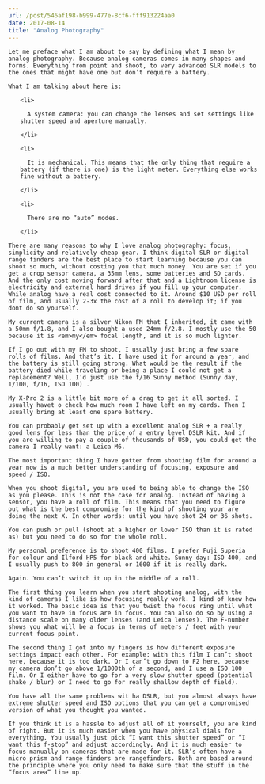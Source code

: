 ```yaml
---
url: /post/546af198-b999-477e-8cf6-fff913224aa0
date: 2017-08-14
title: "Analog Photography"
---
```


<div class="kg-card-markdown">

  <p>

    Let me preface what I am about to say by defining what I mean by analog photography. Because analog cameras comes in many shapes and forms. Everything from point and shoot, to very advanced SLR models to the ones that might have one but don’t require a battery.

  </p>

  

  <p>

    What I am talking about here is:

  </p>

  

  <ul>

    <li>

      A system camera: you can change the lenses and set settings like shutter speed and aperture manually.

    </li>

    <li>

      It is mechanical. This means that the only thing that require a battery (if there is one) is the light meter. Everything else works fine without a battery.

    </li>

    <li>

      There are no “auto” modes.

    </li>

  </ul>

  

  <p>

    There are many reasons to why I love analog photography: focus, simplicity and relatively cheap gear. I think digital SLR or digital range finders are the best place to start learning because you can shoot so much, without costing you that much money. You are set if you get a crop sensor camera, a 35mm lens, some batteries and SD cards. And the only cost moving forward after that and a Lightroom license is electricity and external hard drives if you fill up your computer. While analog have a real cost connected to it. Around $10 USD per roll of film, and usually 2-3x the cost of a roll to develop it; if you dont do so yourself.

  </p>

  

  <p>

    My current camera is a silver Nikon FM that I inherited, it came with a 50mm f/1.8, and I also bought a used 24mm f/2.8. I mostly use the 50 because it is <em>my</em> focal length, and it is so much lighter.

  </p>

  

  <p>

    If I go out with my FM to shoot, I usually just bring a few spare rolls of films. And that’s it. I have used it for around a year, and the battery is still going strong. What would be the result if the battery died while traveling or being a place I could not get a replacement? Well, I’d just use the f/16 Sunny method (Sunny day, 1/100, f/16, ISO 100) .

  </p>

  

  <p>

    My X-Pro 2 is a little bit more of a drag to get it all sorted. I usually havet o check how much room I have left on my cards. Then I usually bring at least one spare battery.

  </p>

  

  <p>

    You can probably get set up with a excellent analog SLR + a really good lens for less than the price of a entry level DSLR kit. And if you are willing to pay a couple of thousands of USD, you could get the camera I really want: a Leica M6.

  </p>

  

  <p>

    The most important thing I have gotten from shooting film for around a year now is a much better understanding of focusing, exposure and speed / ISO.

  </p>

  

  <p>

    When you shoot digital, you are used to being able to change the ISO as you please. This is not the case for analog. Instead of having a sensor, you have a roll of film. This means that you need to figure out what is the best compromise for the kind of shooting your are doing the next X. In other words: until you have shot 24 or 36 shots.

  </p>

  

  <p>

    You can push or pull (shoot at a higher or lower ISO than it is rated as) but you need to do so for the whole roll.

  </p>

  

  <p>

    My personal preference is to shoot 400 films. I prefer Fuji Superia for colour and Ilford HP5 for black and white. Sunny day: ISO 400, and I usually push to 800 in general or 1600 if it is really dark.

  </p>

  

  <p>

    Again. You can’t switch it up in the middle of a roll.

  </p>

  

  <p>

    The first thing you learn when you start shooting analog, with the kind of cameras I like is how focusing really work. I kind of knew how it worked. The basic idea is that you twist the focus ring until what you want to have in focus are in focus. You can also do so by using a distance scale on many older lenses (and Leica lenses). The F-number shows you what will be a focus in terms of meters / feet with your current focus point.

  </p>

  

  <p>

    The second thing I got into my fingers is how different exposure settings impact each other. For example: with this film I can’t shoot here, because it is too dark. Or I can’t go down to F2 here, because my camera don’t go above 1/1000th of a second, and I use a ISO 100 film. Or I either have to go for a very slow shutter speed (potential shake / blur) or I need to go for really shallow depth of field).

  </p>

  

  <p>

    You have all the same problems wit ha DSLR, but you almost always have extreme shutter speed and ISO options that you can get a compromised version of what you thought you wanted.

  </p>

  

  <p>

    If you think it is a hassle to adjust all of it yourself, you are kind of right. But it is much easier when you have physical dials for everything. You usually just pick “I want this shutter speed” or “I want this f-stop” and adjust accordingly. And it is much easier to focus manually on cameras that are made for it. SLR’s often have a micro prism and range finders are rangefinders. Both are based around the principle where you only need to make sure that the stuff in the “focus area” line up.

  </p>

</div>